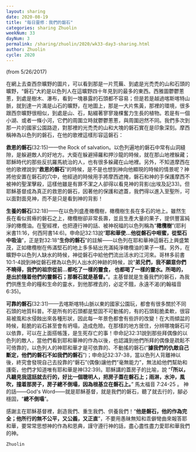 ```yaml
---
layout: sharing
date: 2020-08-19
title: "每日靈修：我們的磐石"
categories: sharing Zhuolin
weekNum: 33
dayNum: 3
permalink: /sharing/zhuolin/2020/wk33-day3-sharing.html
author: Zhuolin
cycle: 2020
---
```

(from 5/26/2017)

在網上去查西奈曠野的圖片，可以看到那是一片荒蕪、到處是光禿禿的山和石頭的曠野，“磐石”大約是以色列人在這曠野四十年見到的最多的東西。西雅圖鬱鬱蔥蔥，到處是樹木、瀑布，看到一塊暴露的石頭都不容易；但是若是越過喀斯喀特山脈，就到達一片滿是山石的曠野，在地圖上，那是一大片焦黃，那裡的環境，很多跟西奈曠野很相似，到處是山、石，點綴著寥寥幾棵奮力生長的植物。若是有一個小湖、或者一條小河，它們的周圍立時就鬱鬱蔥蔥，與周圍迥然不同。我們多次到那一片的國家公園路遊，對那裡的光禿禿的山和大塊的磐石實在是印象深刻。摩西稱神為以色列的磐石，在他的歌裡這樣形容這磐石：  

**救恩的磐石**(32:15)——the Rock of salvation。以色列遍地的磐石中常有山洞縫隙，是躲避敵人的好地方。大衛在躲避掃羅和押沙龍的時候，就在那山地裡躲藏；耶穌時代的那些反抗羅馬統治的人，也有很多躲藏在山地裡。另外，不知道摩西在他的歌裡說到“**救恩的磐石**”的時候，是不是也想到神向他顯現的時候的情景呢？神將他安置在磐石的穴中，他經過的時候用手將摩西遮掩，磐石和神的手保護摩西不被神的聖潔擊殺，這樣他雖是有罪不潔之人卻得以看見神的背影(出埃及記33)。但耶穌基督成為真正的救恩的磐石，因著他的保護和遮蓋，我們得以進入至聖所，可以面對面見神，而不是只是看到神的背影！  

**生養的磐石**(32:18)——在以色列盛產橄欖樹，橄欖樹生長在多石的地上。雖然生長在看似貧瘠的磐石之上，橄欖樹卻非常長壽，並且生產大量的果子，提供豐富純淨的橄欖油。在聖經裡，也把遵行神的話、被神祝福的以色列稱為“**橄欖樹**”(耶利米書11:16，何西阿書14:6)。申命記32:13說“**耶和華使...他從磐石中咂蜜，從堅石中吸油**”，正是對32:18“**生你的磐石**”的註解——以色列在耶和華神這磐石上興盛繁茂，正如橄欖樹在佈滿堅石的地上多多結出充滿純淨橄欖油的果子一樣。另外，在曠野中以色列人缺水的時候，神從磐石中給他們流出活水的江河來。哥林多前書10:1-4說到神從磐石裡為以色列人出水的神跡的時候，說“**弟兄們，我不願意你們不曉得，我們的祖宗從前...都吃了一樣的靈食， 也都喝了一樣的靈水。所喝的，是出於隨着他們的靈磐石；那磐石就是基督。**”。主基督就是生養我們的磐石，為我們供應生命的糧和生命的靈水，到他那裡去的，必定不餓，永遠不渴(約翰福音6:35)。  

**可靠的磐石**(32:31)——去喀斯喀特山脈以東的國家公園玩，都會有很多關於不同石頭的地質科普。不是所有的石頭都是堅固不可動搖的，有的石頭鬆脆柔軟，很容易被風和水侵蝕出來各種形狀，因此每一年景色都會有些許的改變！在大雨傾盆的時候，鬆脆的岩石甚至會有坍塌，造成危險。在那樣的地方居住，分辨哪塊磐石可以依靠，可以在上面搭帳篷，是生死存亡的事！申命記32:31說到那些拜偶像的以色列的敵人，當他們看到耶和華神的作為以後，也認識到他們所拜的偶像是疏鬆不可倚靠的，以色列人的神耶和華才是可依靠的、不動搖的磐石(“**據我們的仇敵自己斷定，他們的磐石不如我們的磐石**”)；申命記32:37-38，當以色列人背離神以後，終究會發現自己去投靠的“磐石”(偶像)讓他們“毫無能力”，無法給他們幫助和護衛，他們才知道唯有耶和華是神(32:39)。耶穌講的蓋房子的比喻，說 “**「所以，凡聽見我這話就去行的，好比一個聰明人，把房子蓋在磐石上；雨淋，水沖，風吹，撞着那房子，房子總不倒塌，因為根基立在磐石上。**” 馬太福音 7:24-25 。 神的話——God's Word——就是耶穌基督，就是我們的磐石，聽了就去行的，腳必穩固，“**總不倒塌**”。  

感謝主在耶穌基督裡，創造我們、重生我們、供養我們！“**他是磐石，他的作為完全；他所行的無不公平，又公義，又正直**”，不要用愚昧無知和乖僻彎曲來報答耶和華，要常常思想神的作為和恩典，謹守遵行神的話，盡心盡性盡力愛耶和華我們的神。  

`Zhuolin`  

